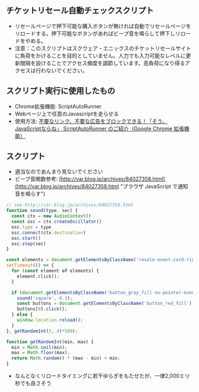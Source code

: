 ## チケットリセール自動チェックスクリプト
- リセールページで押下可能な購入ボタンが無ければ自動でリセールページをリロードする。押下可能なボタンがあればビープ音を鳴らして押下しリロードをやめる。
- 注意：このスクリプトはスクウェア・エニックスのチケットリセールサイトに負荷をかけることを目的としていません。人力でも入力可能なレベルに更新間隔を設けることでアクセス頻度を調節しています。高負荷になり得るアクセスは行わないでください。

## スクリプト実行に使用したもの
- Chrome拡張機能: ScriptAutoRunner
- Webページ上で任意のJavascriptを走らせる
- 使用方法: [不要なリンク、不要な広告をブロックできる！「そう、JavaScriptならね」 ScriptAutoRunner のご紹介（Google Chrome 拡張機能）](https://qiita.com/yamazaki3104/items/4073a4fd98cd7c4afe0d "不要なリンク、不要な広告をブロックできる！「そう、JavaScriptならね」 ScriptAutoRunner のご紹介（Google Chrome 拡張機能）")

## スクリプト
- 適当なのであんまり見ないでください
- ビープ音関数参考: [http://var.blog.jp/archives/84027358.html](http://var.blog.jp/archives/84027358.html "ブラウザ JavaScript で通知音を鳴らす")

```javascript
// see http://var.blog.jp/archives/84027358.html
function sound(type, sec) {
  const ctx = new AudioContext()
  const osc = ctx.createOscillator()
  osc.type = type
  osc.connect(ctx.destination)
  osc.start()
  osc.stop(sec)
}

const elements = document.getElementsByClassName('resale-event-card-right collapsed');
setTimeout(() => {
  for (const element of elements) {
    element.click();
  }

  if (document.getElementsByClassName('button_gray_fill no-pointer-event').length !== 8) {
    sound('square', 0.3);
    const buttons = document.getElementsByClassName('button_red_fill');
    buttons[0].click();
  } else {
    window.location.reload();
  }
}, getRandomInt(3, 4)*500);

function getRandomInt(min, max) {
  min = Math.ceil(min);
  max = Math.floor(max);
  return Math.random() * (max - min) + min;
}
```

- なんとなくリロードタイミングに若干ゆらぎをもたせたが、一律2,000ミリ秒でも良さそう